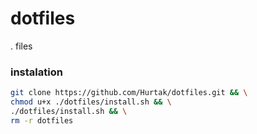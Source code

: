 # dotfiles
. files

### instalation

```bash
git clone https://github.com/Hurtak/dotfiles.git && \
chmod u+x ./dotfiles/install.sh && \
./dotfiles/install.sh && \
rm -r dotfiles
```
